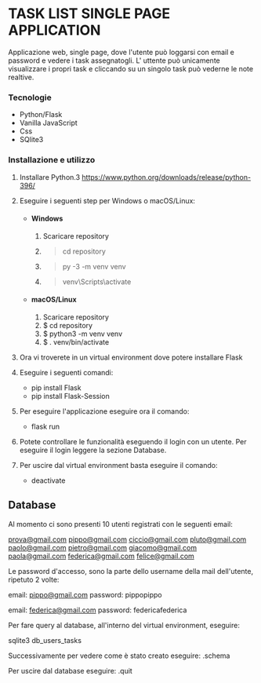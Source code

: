 # TASK LIST SINGLE PAGE APPLICATION
Applicazione web, single page, dove l'utente può loggarsi con email e password e vedere i task assegnatogli. 
L' uttente può unicamente visualizzare i propri task e cliccando su un singolo task può vederne le note realtive.

### Tecnologie

* Python/Flask
* Vanilla JavaScript
* Css
* SQlite3

### Installazione e utilizzo

1. Installare Python.3 https://www.python.org/downloads/release/python-396/
2. Eseguire i seguenti step per Windows o macOS/Linux:
    * #### Windows
        1. Scaricare repository
        2. > cd repository
        3. > py -3 -m venv venv
        4. > venv\Scripts\activate
    
    * #### macOS/Linux
        1. Scaricare repository
        2. $ cd repository
        2. $ python3 -m venv venv
        3. $ . venv/bin/activate

3. Ora vi troverete in un virtual environment dove potere installare Flask

4. Eseguire i seguenti comandi:
    * pip install Flask
    * pip install Flask-Session

5. Per eseguire l'applicazione eseguire ora il comando:
    * flask run

6. Potete controllare le funzionalità eseguendo il login con un utente. Per eseguire il login leggere la sezione Database.

7. Per uscire dal virtual environment basta eseguire il comando:
    * deactivate

## Database

Al momento ci sono presenti 10 utenti registrati con le seguenti email:

prova@gmail.com
pippo@gmail.com
ciccio@gmail.com
pluto@gmail.com
paolo@gmail.com
pietro@gmail.com
giacomo@gmail.com
paola@gmail.com
federica@gmail.com
felice@gmail.com

Le password d'accesso, sono la parte dello username della mail dell'utente, ripetuto 2 volte:

email: pippo@gmail.com   password: pippopippo

email: federica@gmail.com   password: federicafederica


Per fare query al database, all'interno del virtual environment, eseguire: 

sqlite3 db_users_tasks

Successivamente per vedere come è stato creato eseguire:
.schema

Per uscire dal database eseguire:
.quit



